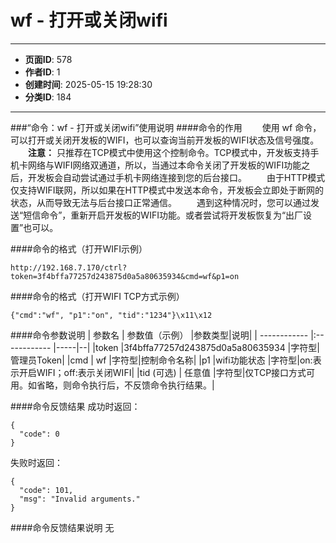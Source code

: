 # wf - 打开或关闭wifi

---
- **页面ID**: 578
- **作者ID**: 1
- **创建时间**: 2025-05-15 19:28:30
- **分类ID**: 184
---

###“命令：wf - 打开或关闭wifi”使用说明
####命令的作用
　　使用 wf 命令，可以打开或关闭开发板的WIFI，也可以查询当前开发板的WIFI状态及信号强度。
　　**注意：** 只推荐在TCP模式中使用这个控制命令。TCP模式中，开发板支持手机卡网络与WIFI网络双通道，所以，当通过本命令关闭了开发板的WIFI功能之后，开发板会自动尝试通过手机卡网络连接到您的后台接口。
　　由于HTTP模式仅支持WIFI联网，所以如果在HTTP模式中发送本命令，开发板会立即处于断网的状态，从而导致无法与后台接口正常通信。
　　遇到这种情况时，您可以通过发送“短信命令”，重新开启开发板的WIFI功能。或者尝试将开发板恢复为“出厂设置”也可以。
  
####命令的格式（打开WIFI示例）
```
http://192.168.7.170/ctrl?token=3f4bffa77257d243875d0a5a80635934&cmd=wf&p1=on
```
####命令的格式（打开WIFI TCP方式示例）
```
{"cmd":"wf", "p1":"on", "tid":"1234"}\x11\x12
```
####命令参数说明
 | 参数名  | 参数值（示例）  |参数类型|说明|
| ------------ |:------------ |-----|--|
|token |3f4bffa77257d243875d0a5a80635934 |字符型|管理员Token|
|cmd  | wf |字符型|控制命令名称|
|p1 |wifi功能状态 |字符型|on:表示开启WIFI；off:表示关闭WIFI|
|tid (可选)  | 任意值 |字符型|仅TCP接口方式可用。如省略，则命令执行后，不反馈命令执行结果。|

####命令反馈结果
成功时返回：
```
{
  "code": 0
}
```

失败时返回：
```
{
  "code": 101,
  "msg": "Invalid arguments."
}
```

####命令反馈结果说明
无




